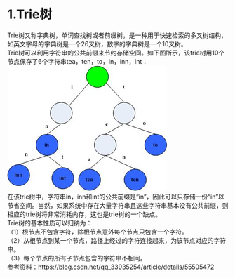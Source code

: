 # 1.Trie树   
  Trie树又称字典树，单词查找树或者前缀树，是一种用于快速检索的多叉树结构，如英文字母的字典树是一个26叉树，数字的字典树是一个10叉树。   
  Trie树可以利用字符串的公共前缀来节约存储空间。如下图所示，该trie树用10个节点保存了6个字符串tea，ten，to，in，inn，int：     
  ![image](Pictures/trie_tree.jpg)    
  在该trie树中，字符串in，inn和int的公共前缀是“in”，因此可以只存储一份“in”以节省空间。当然，如果系统中存在大量字符串且这些字符串基本没有公共前缀，则相应的trie树将非常消耗内存，这也是trie树的一个缺点。   
  Trie树的基本性质可以归纳为：   
（1）根节点不包含字符，除根节点意外每个节点只包含一个字符。   
（2）从根节点到某一个节点，路径上经过的字符连接起来，为该节点对应的字符串。   
（3）每个节点的所有子节点包含的字符串不相同。   
参考资料：https://blog.csdn.net/qq_33935254/article/details/55505472
